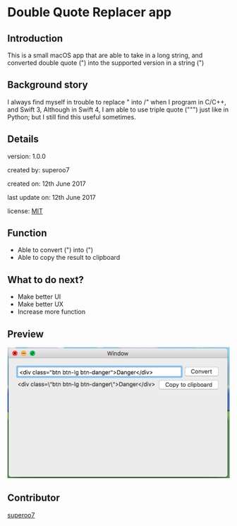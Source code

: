 # Double Quote Replacer app
## Introduction
This is a small macOS app that are able to take in a long string, and converted double quote (") into the supported version in a string (\")

## Background story
I always find myself in trouble to replace " into /" when I program in C/C++, and Swift 3,
Although in Swift 4, I am able to use triple quote (""") just like in Python; but I still find this useful sometimes.

## Details
version: 1.0.0

created by: superoo7

created on: 12th June 2017

last update on: 12th June 2017

license: [MIT](LICENSE.txt)

## Function
* Able to convert (") into (\")
* Able to copy the result to clipboard

## What to do next?
* Make better UI
* Make better UX
* Increase more function

## Preview
![preview app](Preview.png)

## Contributor
[superoo7](http://github.com/superoo7)


